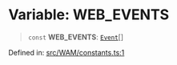 # Variable: WEB\_EVENTS

> `const` **WEB\_EVENTS**: [`Event`](../type-aliases/Event.md)[]

Defined in: [src/WAM/constants.ts:1](https://github.com/Fokusdotid/bail/blob/3856b89f13bbe82f2e10396a28cd4ef2089de845/src/WAM/constants.ts#L1)
